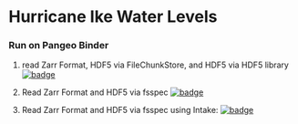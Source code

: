 # Hurricane Ike Water Levels

### Run on Pangeo Binder
1. read Zarr Format, HDF5 via FileChunkStore, and HDF5 via HDF5 library
[![badge](https://img.shields.io/static/v1.svg?logo=Jupyter&label=Pangeo+Binder&message=AWS+us-west-2&color=green)](https://aws-uswest2-binder.pangeo.io/v2/gh/rsignell-usgs/hurricane-ike-water-levels.git/zarr-hdf5?urlpath=git-pull?repo=https://github.com/rsignell-usgs/hurricane-ike-water-levels%26amp%3Bbranch=master%26amp%3Burlpath=lab/tree/hurricane-ike-water-levels/ike_3ways.ipynb%3Fautodecode)

2. Read Zarr Format and HDF5 via fsspec
[![badge](https://img.shields.io/static/v1.svg?logo=Jupyter&label=Pangeo+Binder&message=AWS+us-west-2&color=orange)](https://aws-uswest2-binder.pangeo.io/v2/gh/rsignell-usgs/hurricane-ike-water-levels.git/binder?urlpath=git-pull?repo=https://github.com/rsignell-usgs/hurricane-ike-water-levels%26amp%3Bbranch=master%26amp%3Burlpath=lab/tree/hurricane-ike-water-levels/ike_fsspec4hdf5_vs_zarr.ipynb%3Fautodecode)

3. Read Zarr Format and HDF5 via fsspec using Intake:
[![badge](https://img.shields.io/static/v1.svg?logo=Jupyter&label=Pangeo+Binder&message=AWS+us-west-2&color=blue)](https://aws-uswest2-binder.pangeo.io/v2/gh/rsignell-usgs/hurricane-ike-water-levels.git/binder?urlpath=git-pull?repo=https://github.com/rsignell-usgs/hurricane-ike-water-levels%26amp%3Bbranch=master%26amp%3Burlpath=lab/tree/hurricane-ike-water-levels/ike_intake.ipynb%3Fautodecode)

